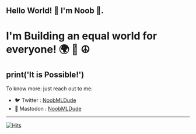 <link rel="stylesheet" href="https://pyscript.net/latest/pyscript.css" />
<script defer src="https://pyscript.net/latest/pyscript.js"></script>

## Hello World! 🎉 I'm Noob 👋.

# I'm Building an equal world for everyone! 🌍 🤝 ☮️
<py-script> print('It is Possible!') </py-script>
---
To know more: just reach out to me:

- 🐦 Twitter : [NoobMLDude](https://twitter.com/noobmldude)
- 🐘 Mastodon : [NoobMLDude](https://noobmldude@mstdn.social/@NoobMLDude)


---
[![Hits](https://hits.seeyoufarm.com/api/count/incr/badge.svg?url=https%3A%2F%2Fnoobmldude.github.io&count_bg=%2379C83D&title_bg=%23555555&icon=&icon_color=%23E7E7E7&title=hits&edge_flat=false)](https://hits.seeyoufarm.com)
